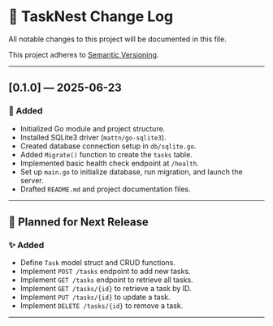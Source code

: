 # 📖 TaskNest Change Log

All notable changes to this project will be documented in this file.

This project adheres to [Semantic Versioning](https://semver.org/).

---

## [0.1.0] — 2025-06-23

### 🎉 Added
- Initialized Go module and project structure.
- Installed SQLite3 driver (`mattn/go-sqlite3`).
- Created database connection setup in `db/sqlite.go`.
- Added `Migrate()` function to create the `tasks` table.
- Implemented basic health check endpoint at `/health`.
- Set up `main.go` to initialize database, run migration, and launch the server.
- Drafted `README.md` and project documentation files.

---

## 📌 Planned for Next Release

### ✨ Added
- Define `Task` model struct and CRUD functions.
- Implement `POST /tasks` endpoint to add new tasks.
- Implement `GET /tasks` endpoint to retrieve all tasks.
- Implement `GET /tasks/{id}` to retrieve a task by ID.
- Implement `PUT /tasks/{id}` to update a task.
- Implement `DELETE /tasks/{id}` to remove a task.

---


